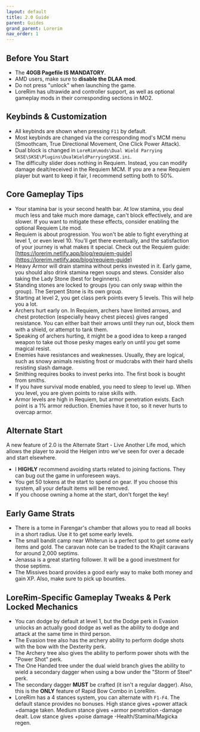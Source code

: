 ```yaml
---
layout: default
title: 2.0 Guide
parent: Guides
grand_parent: Lorerim
nav_order: 1
---
```


## Before You Start

- The **40GB Pagefile IS MANDATORY**.
- AMD users, make sure to **disable the DLAA mod**.
- Do not press "unlock" when launching the game.
- LoreRim has ultrawide and controller support, as well as optional gameplay mods in their corresponding sections in MO2.

## Keybinds & Customization

- All keybinds are shown when pressing `F11` by default.
- Most keybinds are changed via the corresponding mod's MCM menu (Smoothcam, True Directional Movement, One Click Power Attack).
- Dual block is changed in `LoreRim\mods\Dual Wield Parrying SKSE\SKSE\Plugins\DualWieldParryingSKSE.ini`.
- The difficulty slider does nothing in Requiem. Instead, you can modify damage dealt/received in the Requiem MCM. If you are a new Requiem player but want to keep it fair, I recommend setting both to 50%.

## Core Gameplay Tips

- Your stamina bar is your second health bar. At low stamina, you deal much less and take much more damage, can't block effectively, and are slower. If you want to mitigate these effects, consider enabling the optional Requiem Lite mod.
- Requiem is about progression. You won't be able to fight everything at level 1, or even level 10. You'll get there eventually, and the satisfaction of your journey is what makes it special. Check out the Requiem guide: [https://lorerim.netlify.app/blog/requiem-guide](https://lorerim.netlify.app/blog/requiem-guide)
- Heavy Armor will drain stamina without perks invested in it. Early game, you should also drink stamina regen soups and stews. Consider also taking the Lady Stone (best for beginners).
- Standing stones are locked to groups (you can only swap within the group). The Serpent Stone is its own group.
- Starting at level 2, you get class perk points every 5 levels. This will help you a lot.
- Archers hurt early on. In Requiem, archers have limited arrows, and chest protection (especially heavy chest pieces) gives ranged resistance. You can either bait their arrows until they run out, block them with a shield, or attempt to tank them.
- Speaking of archers hurting, it might be a good idea to keep a ranged weapon to take out those pesky mages early on until you get some magical resist.
- Enemies have resistances and weaknesses. Usually, they are logical, such as snowy animals resisting frost or mudcrabs with their hard shells resisting slash damage.
- Smithing requires books to invest perks into. The first book is bought from smiths.
- If you have survival mode enabled, you need to sleep to level up. When you level, you are given points to raise skills with.
- Armor levels are high in Requiem, but armor penetration exists. Each point is a 1% armor reduction. Enemies have it too, so it never hurts to overcap armor.

## Alternate Start

A new feature of 2.0 is the Alternate Start - Live Another Life mod, which allows the player to avoid the Helgen intro we've seen for over a decade and start elsewhere.

- I **HIGHLY** recommend avoiding starts related to joining factions. They can bug out the game in unforeseen ways.
- You get 50 tokens at the start to spend on gear. If you choose this system, all your default items will be removed.
- If you choose owning a home at the start, don't forget the key!

## Early Game Strats

- There is a tome in Farengar's chamber that allows you to read all books in a short radius. Use it to get some early levels.
- The small bandit camp near Whiterun is a perfect spot to get some early items and gold. The caravan note can be traded to the Khajiit caravans for around 2,000 septims.
- Jenassa is a great starting follower. It will be a good investment for those septims.
- The Missives board provides a good early way to make both money and gain XP. Also, make sure to pick up bounties.

## LoreRim-Specific Gameplay Tweaks & Perk Locked Mechanics

- You can dodge by default at level 1, but the Dodge perk in Evasion unlocks an actually good dodge as well as the ability to dodge and attack at the same time in third person.
- The Evasion tree also has the archery ability to perform dodge shots with the bow with the Dexterity perk.
- The Archery tree also gives the ability to perform power shots with the "Power Shot" perk.
- The One Handed tree under the dual wield branch gives the ability to wield a secondary dagger when using a bow under the "Storm of Steel" perk.
- The secondary dagger **MUST** be crafted (it isn't a regular dagger). Also, this is the **ONLY** feature of Rapid Bow Combo in LoreRim.
- LoreRim has a 4 stances system, you can alternate with `F1-F4`. The default stance provides no bonuses. High stance gives +power attack +damage taken. Medium stance gives +armor penetration -damage dealt. Low stance gives +poise damage -Health/Stamina/Magicka regen.
